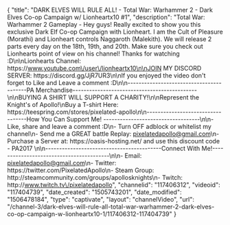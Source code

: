 {
    "title": "DARK ELVES WILL RULE ALL! - Total War: Warhammer 2 - Dark Elves Co-op Campaign w\/ Lionheartx10 #1",
    "description": "Total War: Warhammer 2 Gameplay - Hey guys! Really excited to show you this exclusive Dark Elf Co-op Campaign with Lionheart.  I am the Cult of Pleasure (Morathi) and Lionheart controls Naggaroth (Malekith).  We will release 2 parts every day on the 18th, 19th, and 20th. Make sure you check out Lionhearts point of view on his channel! Thanks for watching :D\n\nLionhearts Channel: https:\/\/www.youtube.com\/user\/lionheartx10\n\nJOIN MY DISCORD SERVER: https:\/\/discord.gg\/JjR7UR3\n\nIf you enjoyed the video don't forget to Like and Leave a comment :D\n\n-----------------------------------------PA Merchandise---------------------------------------------\n\nBUYING A SHIRT WILL SUPPORT A CHARITY!\n\nRepresent the Knight's of Apollo!\nBuy a T-shirt Here: https:\/\/teespring.com\/stores\/pixelated-apollo\n\n----------------------------------How You Can Support Me! -----------------------------------\n\n- Like, share and leave a comment :D\n- Turn OFF adblock or whitelist my channel\n- Send me a GREAT battle Replay: pixelatedapollo@gmail.com\n- Purchase a Server at: https:\/\/oasis-hosting.net\/ and use this discount code - PA2017 \n\n------------------------------------------Connect With Me!-----------------------------------------\n\n- Email: pixelatedapollo@gmail.com\n- Twitter: https:\/\/twitter.com\/PixelatedApollo\n- Steam Group:  http:\/\/steamcommunity.com\/groups\/apollosknights\n- Twitch: http:\/\/www.twitch.tv\/pixelatedapollo",
    "channelid": "117406312",
    "videoid": "117404739",
    "date_created": "1505743201",
    "date_modified": "1506478184",
    "type": "captivate",
    "layout": "channelVideo",
    "url": "\/channel-3\/dark-elves-will-rule-all-total-war-warhammer-2-dark-elves-co-op-campaign-w-lionheartx10-1\/117406312-117404739"
}